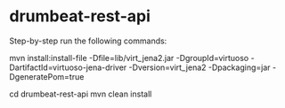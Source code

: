 # drumbeat-rest-api

Step-by-step run the following commands:

  mvn install:install-file -Dfile=lib/virt_jena2.jar -DgroupId=virtuoso -DartifactId=virtuoso-jena-driver -Dversion=virt_jena2 -Dpackaging=jar -DgeneratePom=true

  cd drumbeat-rest-api
  mvn clean install
